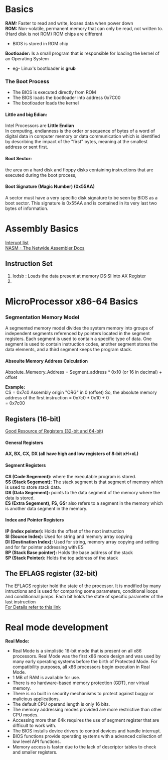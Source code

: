 # Basics
**RAM:** Faster to read and write, looses data when power down  
**ROM:** Non-volatile, permanent memory that can only be read, not written to. (Hard disk is not ROM) ROM chips are different
- BIOS is stored in ROM chip

**Bootloader:** Is a small program that is responsible for loading the kernel of an Operating System
- eg- Linux's bootloader is **grub**
### The Boot Process
- The BIOS is executed directly from ROM
- The BIOS loads the bootloader into address 0x7C00 
- The bootloader loads the kernel

#### Little and big Edian: 
Intel Processors are **Little Endian**  
In computing, endianness is the order or sequence of bytes of a word of digital data in computer memory or data communication which is identified by describing the impact of the "first" bytes, meaning at the smallest address or sent first.

#### Boot Sector:
the area on a hard disk and floppy disks containing instructions that are executed during the boot process,

#### Boot Signature (Magic Number) (0x55AA)
A sector must have a very specific disk signature to be seen by BIOS as a boot sector. This signature is 0x55AA and is contained in its very last two bytes of information. 

# Assembly Basics
[Interupt list](https://www.ctyme.com/rbrown.htm)  
[NASM - The Netwide Assembler Docs](https://www.nasm.us/xdoc/2.16.01/html/nasmdoc0.html)  

## Instruction Set

1. lodsb : Loads the data present at memory DS:SI into AX Register
1. 
# MicroProcessor x86-64 Basics
### Segmentation Memory Model
A segmented memory model divides the system memory into groups of independent segments referenced by pointers located in the segment registers. Each segment is used to contain a specific type of data. One segment is used to contain instruction codes, another segment stores the data elements, and a third segment keeps the program stack. 
#### Absoulte Memory Address Calculation
Absolute_Memeory_Address = Segment_address * 0x10 (or 16 in decimal) + offset

**Example:**  
CS = 0x7c0
Assembly origin "ORG" in 0   (offset) 
So, the absolute memory address of the first instruction = 0x7c0 * 0x10 + 0   
= 0x7c00
## Registers (16-bit)
[Good Resource of Registers (32-bit and 64-bit)](https://eecg.utoronto.ca/~amza/www.mindsec.com/files/x86regs.html)
#### General Registers
**AX, BX, CX, DX (all have high and low registers of 8-bit xH+xL)**

#### Segment Registers
**CS (Code Segement):** where the executable program is stored.  
**SS (Stack Segement):** The stack segment is that segment of memory which is used to store stack data.   
**DS (Data Segement):** points to the data segment of the memory where the data is stored.  
**ES (Extra Segement), FS, GS:** also refers to a segment in the memory which is another data segment in the memory.  

#### Index and Pointer Registers
**IP (index pointer):** Holds the offset of the next instruction  
**SI (Source Index):** Used for string and memory array copying  
**DI (Destination Index):** Used for string, memory array copying and setting and for far pointer addressing with ES  
**BP (Stack Base pointer):** Holds the base address of the stack  
**SP (Stack Pointer):** Holds the top address of the stack  

## The EFLAGS register (32-bit)
The EFLAGS register hold the state of the processor. It is modified by many intructions and is used for comparing some parameters, conditional loops and conditionnal jumps. Each bit holds the state of specific parameter of the last instruction  
[For Details refer to this link](https://eecg.utoronto.ca/~amza/www.mindsec.com/files/x86regs.html)
# Real mode development
**Real Mode:**  
- Real Mode is a simplistic 16-bit mode that is present on all x86 processors. Real Mode was the first x86 mode design and was used by many early operating systems before the birth of Protected Mode. For compatibility purposes, all x86 processors begin execution in Real Mode.
- 1 MB of RAM is available for use.
- There is no hardware-based memory protection (GDT), nor virtual memory.
- There is no built in security mechanisms to protect against buggy or malicious applications.
- The default CPU operand length is only 16 bits.
- The memory addressing modes provided are more restrictive than other CPU modes.
- Accessing more than 64k requires the use of segment register that are difficult to work with.
- The BIOS installs device drivers to control devices and handle interrupt.
- BIOS functions provide operating systems with a advanced collection of low level API functions.
- Memory access is faster due to the lack of descriptor tables to check and smaller registers.  
